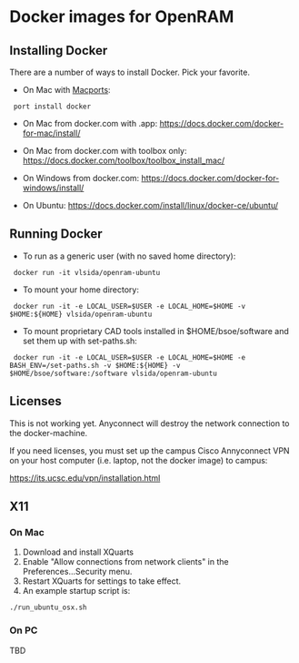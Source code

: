 # Docker images for OpenRAM #

## Installing Docker ##

There are a number of ways to install Docker.  Pick your favorite.

* On Mac with [Macports](https://www.macports.org/ "Macports"):
```
 port install docker
```

* On Mac from docker.com with .app:
 https://docs.docker.com/docker-for-mac/install/

* On Mac from docker.com with toolbox only:
 https://docs.docker.com/toolbox/toolbox_install_mac/

* On Windows from docker.com:
 https://docs.docker.com/docker-for-windows/install/

* On Ubuntu:
 https://docs.docker.com/install/linux/docker-ce/ubuntu/

## Running Docker ## 

* To run as a generic user (with no saved home directory):

```
 docker run -it vlsida/openram-ubuntu
```

* To mount your home directory:

```
 docker run -it -e LOCAL_USER=$USER -e LOCAL_HOME=$HOME -v $HOME:${HOME} vlsida/openram-ubuntu
 ```

* To mount proprietary CAD tools installed in $HOME/bsoe/software and set them up with set-paths.sh:

```
 docker run -it -e LOCAL_USER=$USER -e LOCAL_HOME=$HOME -e BASH_ENV=/set-paths.sh -v $HOME:${HOME} -v $HOME/bsoe/software:/software vlsida/openram-ubuntu
 ```


## Licenses ##

This is not working yet. Anyconnect will destroy the network connection to the docker-machine.

If you need licenses, you must set up the campus Cisco Annyconnect VPN on your
host computer (i.e. laptop, not the docker image) to campus:

https://its.ucsc.edu/vpn/installation.html

## X11 ##

### On Mac ###

1. Download and install XQuarts
2. Enable "Allow connections from network clients" in the Preferences...Security menu.
3. Restart XQuarts for settings to take effect.
4. An example startup script is:

```
./run_ubuntu_osx.sh
```

### On PC ###

TBD
